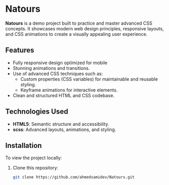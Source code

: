 # Natours

**Natours** is a demo project built to practice and master advanced CSS concepts. It showcases modern web design principles, responsive layouts, and CSS animations to create a visually appealing user experience.

## Features

- Fully responsive design optimized for mobile
- Stunning animations and transitions.
- Use of advanced CSS techniques such as:
  - Custom properties (CSS variables) for maintainable and reusable styling.
  - Keyframe animations for interactive elements.
- Clean and structured HTML and CSS codebase.

## Technologies Used

- **HTML5**: Semantic structure and accessibility.
- **scss**: Advanced layouts, animations, and styling.

## Installation

To view the project locally:

1. Clone this repository:
   ```bash
   git clone https://github.com/ahmedsamidev/Natours.git
   ```
